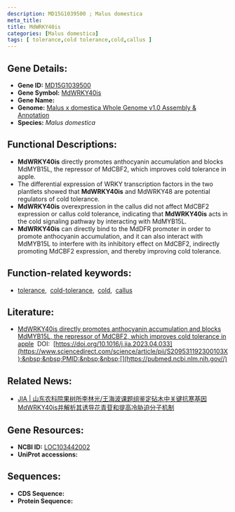 ```yaml
---
description: MD15G1039500 ; Malus domestica
meta_title:
title: MdWRKY40is
categories: [Malus domestica]
tags: [ tolerance,cold tolerance,cold,callus ]
---
```


## Gene Details:
- **Gene ID:**	[MD15G1039500]()
- **Gene Symbol:** <u>MdWRKY40is</u>
- **Gene Name:** 
- **Genome:** [Malus x domestica Whole Genome v1.0 Assembly & Annotation](https://www.rosaceae.org/species/malus/malus_x_domestica/genome_v1.0)
- **Species:** *Malus domestica*

## Functional Descriptions:
   - **MdWRKY40is** directly promotes anthocyanin accumulation and blocks MdMYB15L, the repressor of MdCBF2, which improves cold tolerance in apple.
   - The differential expression of WRKY transcription factors in the two plantlets showed that **MdWRKY40is** and MdWRKY48 are potential regulators of cold tolerance.
   - **MdWRKY40is** overexpression in the callus did not affect MdCBF2 expression or callus cold tolerance, indicating that **MdWRKY40is** acts in the cold signaling pathway by interacting with MdMYB15L.
   - **MdWRKY40is** can directly bind to the MdDFR promoter in order to promote anthocyanin accumulation, and it can also interact with MdMYB15L to interfere with its inhibitory effect on MdCBF2, indirectly promoting MdCBF2 expression, and thereby improving cold tolerance. 

## Function-related keywords:
   - [tolerance](/tags/tolerance/),&nbsp;&nbsp;[cold-tolerance](/tags/cold-tolerance/),&nbsp;&nbsp;[cold](/tags/cold/),&nbsp;&nbsp;[callus](/tags/callus/)

## Literature:
   - [MdWRKY40is directly promotes anthocyanin accumulation and blocks MdMYB15L, the repressor of MdCBF2, which improves cold tolerance in apple]( https://www.sciencedirect.com/science/article/pii/S209531192300103X)&nbsp;&nbsp;DOI:&nbsp;&nbsp;[https://doi.org/10.1016/j.jia.2023.04.033](https://www.sciencedirect.com/science/article/pii/S209531192300103X);&nbsp;&nbsp;PMID:&nbsp;&nbsp;[](https://pubmed.ncbi.nlm.nih.gov//)

## Related News:
   - [JIA | 山东农科院果树所李林光/王海波课题组鉴定砧木中关键抗寒基因MdWRKY40is并解析其诱导花青苷和提高冷胁迫分子机制](https://mp.weixin.qq.com/s/pC2lh50D9niR4mmAINA5OA)

## Gene Resources:
- **NCBI ID:**  [LOC103442002](https://www.ncbi.nlm.nih.gov/gene/?term=LOC103442002)
- **UniProt accessions:** [](https://www.uniprot.org/uniprotkb//entry)



## Sequences:
- **CDS Sequence:**
- **Protein Sequence:**
